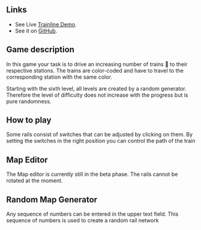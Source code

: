 ## Links

- See Live [Trainline Demo](https://marmoo.de/coding/trainline).
- See it on [GitHub](https://github.com/moosler/trainline/).

## Game description

In this game your task is to drive an increasing number of trains 🚆 to their respective stations.
The trains are color-coded and have to travel to the corresponding station with the same color.

Starting with the sixth level, all levels are created by a random generator. Therefore the level of difficulty does not increase with the progress but is pure randomness.

## How to play

Some rails consist of switches that can be adjusted by clicking on them.
By setting the switches in the right position you can control the path of the train

## Map Editor

The Map editor is currently still in the beta phase.
The rails cannot be rotated at the moment.

## Random Map Generator

Any sequence of numbers can be entered in the upper text field.
This sequence of numbers is used to create a random rail network
